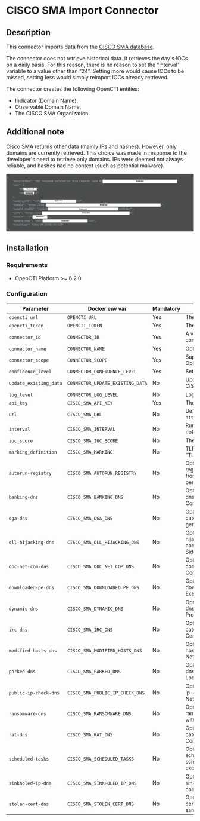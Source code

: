 # CISCO SMA Import Connector

<!--
General description of the connector
* What it does
* How it works
* Special requirements
* Use case description
* ...
-->

## Description

This connector imports data from the [CISCO SMA database](https://www.cisco.com/c/en/us/products/collateral/security/content-security-management-appliance/datasheet_C78-721194.html). 

The connector does not retrieve historical data. It retrieves the day's IOCs on a daily basis. For this reason, there is no reason to set the “interval” variable to a value other than “24”. Setting more would cause IOCs to be missed, setting less would simply reimport IOCs already retrieved.

The connector creates the following OpenCTI entities:

- Indicator (Domain Name),
- Observable Domain Name,
- The CISCO SMA Organization.

## Additional note

Cisco SMA returns other data (mainly IPs and hashes). However, only domains are currently retrieved. This choice was made in response to the developer's need to retrieve only domains. IPs were deemed not always reliable, and hashes had no context (such as potential malware).

![Cisco_SMA_data](assets/Cisco_SMA_data.png)

## Installation

### Requirements

- OpenCTI Platform >= 6.2.0

### Configuration

| Parameter              | Docker env var                   | Mandatory | Description                                                                                                                                                                       |
|------------------------|----------------------------------|-----------|-----------------------------------------------------------------------------------------------------------------------------------------------------------------------------------|
| `opencti_url`          | `OPENCTI_URL`                    | Yes       | The URL of the OpenCTI platform.                                                                                                                                                  |
| `opencti_token`        | `OPENCTI_TOKEN`                  | Yes       | The user token configured in the OpenCTI platform                                                                                                                                 |
| `connector_id`         | `CONNECTOR_ID`                   | Yes       | A valid arbitrary `UUIDv4` that must be unique for this connector.                                                                                                                |
| `connector_name`       | `CONNECTOR_NAME`                 | Yes       | Option `CISCO_SMA`                                                                                                                                                                |
| `connector_scope`      | `CONNECTOR_SCOPE`                | Yes       | Supported scope: Template Scope (MIME Type or Stix Object)                                                                                                                        |
| `confidence_level`     | `CONNECTOR_CONFIDENCE_LEVEL`     | Yes       | Set the confidence level for this data (deprecated)                                                                                                                               |
| `update_existing_data` | `CONNECTOR_UPDATE_EXISTING_DATA` | No        | Update data already in the platform based on the CISCO SMA data pull                                                                                                              |
| `log_level`            | `CONNECTOR_LOG_LEVEL`            | No        | Log output for the connector. Defaults to `INFO`                                                                                                                                  |
| `api_key`              | `CISCO_SMA_API_KEY`              | Yes       | The user api key configured in CISCO SMA                                                                                                                                          |
| `url`                  | `CISCO_SMA_URL`                  | No        | Defaults to `https://panacea.threatgrid.eu/api/v3/feeds/threats`                                                                                                                  |
| `interval`             | `CISCO_SMA_INTERVAL`             | No        | Run interval, in hours. Defaults to `24`, recommended not to touch (see above)                                                                                                    |
| `ioc_score`            | `CISCO_SMA_IOC_SCORE`            | No        | The score to be set on IOCs. Defaults to `50`                                                                                                                                     |
| `marking_definition`   | `CISCO_SMA_MARKING`              | No        | TLP to be applied to created entities (syntax: "TLP:XXX"). Default to `TLP:AMBER`                                                                                                 |
| `autorun-registry`     | `CISCO_SMA_AUTORUN_REGISTRY`     | No        | Option to import or not the indicators of the autorun-registry category: Contains registry entry data derived from querying registry changes known for persistence                |
| `banking-dns`          | `CISCO_SMA_BANKING_DNS`          | No        | Option to import or not the indicators of the banking-dns category: Banking Trojan Network Communications                                                                         |
| `dga-dns`              | `CISCO_SMA_DGA_DNS`              | No        | Option to import or not the indicators of the dga-dns category: DGA Domains with pseudo-randomly generated names                                                                  |
| `dll-hijacking-dns`    | `CISCO_SMA_DLL_HIJACKING_DNS`    | No        | Option to import or not the indicators of the dll-hijacking-dns category: Feed contains Domains communicated to by samples leveraging DLL Sideloading and/or hijacking techniques |
| `doc-net-com-dns`      | `CISCO_SMA_DOC_NET_COM_DNS`      | No        | Option to import or not the indicators of the doc-net-com-dns category: Document (PDF, Office) Network Communications                                                             |
| `downloaded-pe-dns`    | `CISCO_SMA_DOWNLOADED_PE_DNS`    | No        | Option to import or not the indicators of the downloaded-pe-dns category: Samples Downloading Executables Network Communications                                                  |
| `dynamic-dns`          | `CISCO_SMA_DYNAMIC_DNS`          | No        | Option to import or not the indicators of the dynamic-dns category: Samples Leveraging Dynamic DNS Providers                                                                      |
| `irc-dns`              | `CISCO_SMA_IRC_DNS`              | No        | Option to import or not the indicators of the irc-dns category: Internet Relay Chat (IRC) Network Communications                                                                  |
| `modified-hosts-dns`   | `CISCO_SMA_MODIFIED_HOSTS_DNS`   | No        | Option to import or not the indicators of the modified-hosts-dns category:Modified Windows Hosts File Network Communications                                                      |
| `parked-dns`           | `CISCO_SMA_PARKED_DNS`           | No        | Option to import or not the indicators of the parked-dns category: Parked Domains resolving to RFC1918, Localhost and Broadcast Addresses                                         |
| `public-ip-check-dns`  | `CISCO_SMA_PUBLIC_IP_CHECK_DNS`  | No        | Option to import or not the indicators of the public-ip-check-dns category: Check For Public IP Address Network Communications                                                    |
| `ransomware-dns`       | `CISCO_SMA_RANSOMWARE_DNS`       | No        | Option to import or not the indicators of the ransomware-dns category: Samples Communicating with Ransomware Servers                                                              |
| `rat-dns`              | `CISCO_SMA_RAT_DNS`              | No        | Option to import or not the indicators of the rat-dns category: Remote Access Trojan (RAT) Network Communications                                                                 |
| `scheduled-tasks`      | `CISCO_SMA_SCHEDULED_TASKS`      | No        | Option to import or not the indicators of the scheduled-tasks category: Feed containing scheduled task data observed during sample execution                                      |
| `sinkholed-ip-dns`     | `CISCO_SMA_SINKHOLED_IP_DNS`     | No        | Option to import or not the indicators of the sinkholed-ip-dns category: DNS entries for samples communicating with a known dns sinkhole                                          |
| `stolen-cert-dns`      | `CISCO_SMA_STOLEN_CERT_DNS`      | No        | Option to import or not the indicators of the stolen-cert-dns category: DNS Entries observed from samples signed with a stolen certificate                                        |






